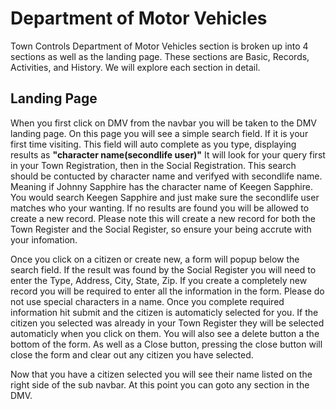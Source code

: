 ﻿# Department of Motor Vehicles

Town Controls Department of Motor Vehicles section is broken up into 4 sections as well as the landing page. These sections are Basic, Records, Activities, and History. We will explore each section in detail.

## Landing Page 

When you first click on DMV from the navbar you will be taken to the DMV landing page. On this page you will see a simple search field. If it is your first time visiting. This field will auto complete as you type, displaying results as **"character name(secondlife user)"** It will look for your query first in your Town Registration, then in the Social Registration. This search should be contucted by character name and verifyed with secondlife name. Meaning if Johnny Sapphire has the character name of Keegen Sapphire. You would search Keegen Sapphire and just make sure the secondlife user matches who your wanting. If no results are found you will be allowed to create a new record. Please note this will create a new record for both the Town Register and the Social Register, so ensure your being accrute with your infomation.

Once you click on a citizen or create new, a form will popup below the search field. If the result was found by the Social Register you will need to enter the Type, Address, City, State, Zip. If you create a completely new record you will be required to enter all the information in the form. Please do not use special characters in a name. Once you complete required information hit submit and the citizen is automaticly selected for you. If the citizen you selected was already in your Town Register they will be selected automaticly when you click on them. You will also see a delete button a the bottom of the form. As well as a Close button, pressing the close button will close the form and clear out any citizen you have selected.

Now that you have a citizen selected you will see their name listed on the right side of the sub navbar. At this point you can goto any section in the DMV.
